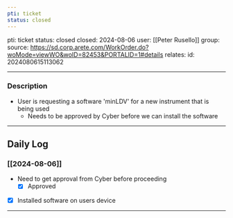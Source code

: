```yaml
---
pti: ticket
status: closed
---
```

pti: ticket 
status: closed
closed: 2024-08-06
user: [[Peter Rusello]]
group: 
source: https://sd.corp.arete.com/WorkOrder.do?woMode=viewWO&woID=82453&PORTALID=1#details
relates: 
id: 2024080615113062

---
### Description
- User is requesting a software 'minLDV' for a new instrument that is being used
	- Needs to be approved by Cyber before we can install the software
---
## Daily Log
### [[2024-08-06]]
-  Need to get approval from Cyber before proceeding
	- [x] Approved
- [x] Installed software on users device
---


